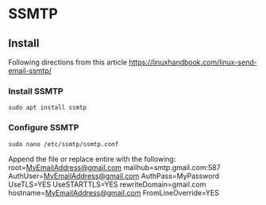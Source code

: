 # SSMTP
## Install
Following directions from  this article https://linuxhandbook.com/linux-send-email-ssmtp/
### Install SSMTP
	sudo apt install ssmtp
### Configure SSMTP
	sudo nano /etc/ssmtp/ssmtp.conf
Append the file or replace entire with the following:
	root=MyEmailAddress@gmail.com
	mailhub=smtp.gmail.com:587
	AuthUser=MyEmailAddress@gmail.com
	AuthPass=MyPassword
	UseTLS=YES
	UseSTARTTLS=YES
	rewriteDomain=gmail.com
	hostname=MyEmailAddress@gmail.com
	FromLineOverride=YES


